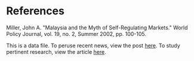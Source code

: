 # References

Miller, John A. "Malaysia and the Myth of Self-Regulating Markets." World Policy Journal, vol. 19, no. 2, Summer 2002, pp. 100-105.

This is a data file. To peruse recent news, view the post [here](https://mintstreettodalalstreet.com/). To study pertinent research, view the article [here](https://www.linkedin.com/pulse/). 
